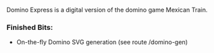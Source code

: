 Domino Express is a digital version of the domino game Mexican Train.

### Finished Bits:
- On-the-fly Domino SVG generation (see route /domino-gen)
